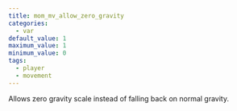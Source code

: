 ```yaml
---
title: mom_mv_allow_zero_gravity
categories:
  - var
default_value: 1
maximum_value: 1
minimum_value: 0
tags:
  - player
  - movement
---
```


Allows zero gravity scale instead of falling back on normal gravity.
